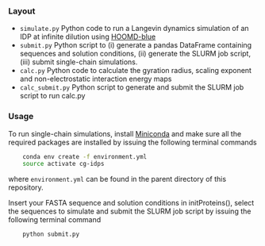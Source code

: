 ### Layout

- `simulate.py` Python code to run a Langevin dynamics simulation of an IDP at infinite dilution using [HOOMD-blue](https://hoomd-blue.readthedocs.io/en/latest/)
- `submit.py` Python script to (i) generate a pandas DataFrame containing sequences and solution conditions, (ii) generate the SLURM job script, (iii) submit single-chain simulations.
- `calc.py` Python code to calculate the gyration radius, scaling exponent and non-electrostatic interaction energy maps
- `calc_submit.py` Python script to generate and submit the SLURM job script to run calc.py

### Usage

To run single-chain simulations, install [Miniconda](https://conda.io/miniconda.html) and make sure all the required packages are installed by issuing the following terminal commands

```bash
    conda env create -f environment.yml
    source activate cg-idps
```

where `environment.yml` can be found in the parent directory of this repository.

Insert your FASTA sequence and solution conditions in initProteins(), select the sequences to simulate and submit the SLURM job script by issuing the following terminal command

```bash
    python submit.py
```
